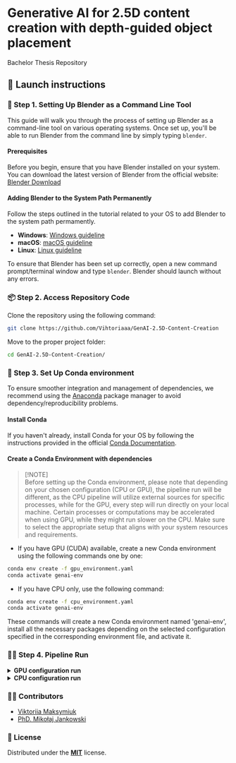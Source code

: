 # Generative AI for 2.5D content creation with depth-guided object placement
Bachelor Thesis Repository

## 🦿 Launch instructions

### 🧌 Step 1. Setting Up Blender as a Command Line Tool
This guide will walk you through the process of setting up Blender as a command-line tool on various operating systems. Once set up, you'll be able to run Blender from the command line by simply typing `blender`.

#### Prerequisites
Before you begin, ensure that you have Blender installed on your system. You can download the latest version of Blender from the official website: [Blender Download](https://www.blender.org/download/)

#### Adding Blender to the System Path Permanently
Follow the steps outlined in the tutorial related to your OS to add Blender to the system path permamently. 
- **Windows**: [Windows guideline](https://www.architectryan.com/2018/03/17/add-to-the-path-on-windows-10/)
- **macOS**: [macOS guideline](https://www.architectryan.com/2012/10/02/add-to-the-path-on-mac-os-x-mountain-lion/#.Uydjga1dXDg)
- **Linux**: [Linux guideline](https://www.geeksforgeeks.org/how-to-set-path-permanantly-in-linux/#:~:text=Method%202%3A%20Setting%20a%20Permanent%20%24PATH%20Variable)

To ensure that Blender has been set up correctly, open a new command prompt/terminal window and type `blender`. Blender should launch without any errors.

### 📦 Step 2. Access Repository Code
Clone the repository using the following command:
```bash
git clone https://github.com/Vihtoriaaa/GenAI-2.5D-Content-Creation
```

Move to the proper project folder:
```bash
cd GenAI-2.5D-Content-Creation/
```

### 🐍 Step 3. Set Up Conda environment
To ensure smoother integration and management of dependencies, we recommend using the [Anaconda](https://www.anaconda.com/) package manager to avoid dependency/reproducibility problems.

#### Install Conda
If you haven't already, install Conda for your OS by following the instructions provided in the official [Conda Documentation](https://docs.conda.io/projects/conda/en/latest/user-guide/install/index.html#regular-installation).

#### Create a Conda Environment with dependencies
> [!NOTE]\
> Before setting up the Conda environment, please note that depending on your chosen configuration (CPU or GPU), the pipeline run will be different, as the CPU pipeline will utilize external sources for specific processes, while for the GPU, every step will run directly on your local machine. Certain processes or computations may be accelerated when using GPU, while they might run slower on the CPU. Make sure to select the appropriate setup that aligns with your system resources and requirements.

- If you have GPU (CUDA) available, create a new Conda environment using the following commands one by one:
```bash
conda env create -f gpu_environment.yaml
conda activate genai-env
```
- If you have CPU only, use the following command:
```bash
conda env create -f cpu_environment.yaml
conda activate genai-env
```
These commands will create a new Conda environment named 'genai-env', install all the necessary packages depending on the selected configuration specified in the corresponding environment file, and activate it.

### 🏃‍♀️ Step 4. Pipeline Run

<details>
<summary><b>GPU configuration run </b></summary>

1.  
   Run  `cd pipeline/` to move to folder with pipeline code.
   
2.  Run `python gpu_pipeline.py --prompt "{your scene description}"` to launch the pipeline.
3.  You're done 🎉 Wait till the pipeline finishes its execution.

Other command line arguments that can be provided can be seen from the table below:
| Name | Description | Type | Default Value |
| ------- | --------- | ---- | ------------- |
| `negative_prompt` | Negative text promp. | str | `""` (empty string) |
| `width` | Generated image width in pixels | int | `1024` |
| `height` | Generated image height in pixels | int | `1024` |
| `steps` | Number of steps to run the generation process | int | `30` |
| `sampler_name` | Name of the sampler to use | str | `"DPM++ 2M Karras"` |
| `cfg_scale` | CFG scale number | int | `7` |
| `seed` | Seed for reproducibility (-1 for random) | int | `-1` |
| `checkpoint` | Stable Diffusion checkpoint | str | `"juggernautXL_v7Rundiffusion.safetensors [0724518c6b]"` |
| `marigold_checkpoint` | Marigold checkpoint path or hub name | str | `"prs-eth/marigold-lcm-v1-0"` |

Additional Options for certain arguments:

- **`sampler_name`**:
  - Choices: `"DPM++ 2M Karras"`, `"Euler a"`, `"DPM++ SDE Karras"`

- **`checkpoint`**:
  - Choices:
    - `"juggernautXL_v7Rundiffusion.safetensors [0724518c6b]"`
    - `"v1-5-pruned-emaonly.safetensors [6ce0161689]"`

- **`marigold_checkpoint`**:
  - Choices:
    - `"prs-eth/marigold-lcm-v1-0"` (LCM version - faster speed)
    - `"prs-eth/marigold-v1-0"`
    - `"Bingxin/Marigold"`

To use any of the arguments shown in the table, include them in the command along with `--prompt`. Here's an example:

```bash
python gpu_pipeline.py --prompt "Your text prompt here" --negative_prompt "Your negative text prompt here" --steps 15
```
</details>


<details>
<summary><b>CPU configuration run</b></summary>

1.  
   Add generated scene image, its depth map, and selected 3D object to appropriate folders.
   
2.  Run `cd pipeline/` to move to folder with pipeline code.
3.  Run `python cpu_pipeline.py` to launch the pipeline.
4.  You're done 🎉 Wait till the pipeline finishes its execution.
</details>

### 👩‍🌾 Contributors
- [Viktoriia Maksymiuk](https://www.linkedin.com/in/vihtoriaaa/)
- [PhD. Mikołaj Jankowski](https://scholar.google.com/citations?user=NENQPkQAAAAJ&hl=en)

### 🎫 License
Distributed under the [**MIT**](https://github.com/Vihtoriaaa/GenAI-2.5D-Content-Creation/blob/main/LICENSE) license.
